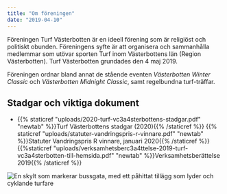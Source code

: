 ```yaml
---
title: "Om föreningen"
date: "2019-04-10"
---
```


Föreningen Turf Västerbotten är en ideell förening som är religiöst och politiskt obunden. Föreningens syfte är att organisera och sammanhålla medlemmar som utövar sporten Turf inom Västerbottens län (Region Västerbotten). Turf Västerbotten grundades den 4 maj 2019.

Föreningen ordnar bland annat de stående eventen _Västerbotten Winter Classic_ och _Västerbotten Midnight Classic_, samt regelbundna turf-träffar.

## Stadgar och viktiga dokument

- {{% staticref "uploads/2020-turf-vc3a4sterbottens-stadgar.pdf" "newtab" %}}Turf Västerbottens stadgar (2020){{% /staticref %}}
{{% staticref "uploads/statuter-vandringspris-r-vinnare.pdf" "newtab" %}}Statuter Vandringspris R vinnare, januari 2020{{% /staticref %}}
{{%staticref "uploads/verksamhetsberc3a4ttelse-2019-turf-vc3a4sterbotten-till-hemsida.pdf" "newtab" %}}Verksamhetsberättelse 2019{{% /staticref %}}

![En skylt som markerar bussgata, med ett påhittat tillägg som lyder och cyklande turfare](turfskylt-i-umec3a5-2018-01-05-10.14.34-e1555007379590.jpg "Foto: WomaWomba")
